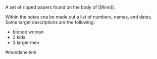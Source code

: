 A set of ripped papers found on the body of [[Rinn]].

Within the notes cna be made out a list of numbers, names, and dates.
Some target descriptions are the following:
- blonde woman
- 2 kids
- 3 larger men

#mundaneitem